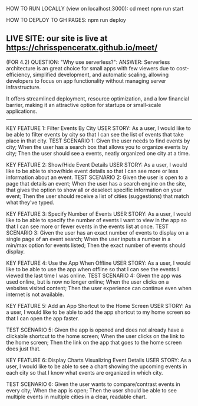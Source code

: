 HOW TO RUN LOCALLY (view on localhost:3000):
cd meet
npm run start

HOW TO DEPLOY TO GH PAGES:
npm run deploy

LIVE SITE:
our site is live at https://chrisspenceratx.github.io/meet/
------------

(FOR 4.2)
QUESTION: "Why use serverless?":
ANSWER: Serverless architecture is an great choice for small apps with few viewers due to cost-efficiency, simplified development, and automatic scaling, allowing developers to focus on app functionality without managing server infrastructure. 

It offers streamlined deployment, resource optimization, and a low financial barrier, making it an attractive option for startups or small-scale applications.


------------

KEY FEATURE 1: Filter Events By City
USER STORY: 
    As a user, I would like to be able to filter events by city so that I can see the list of events that take place in that city.
TEST SCENARIO 1:
    Given the user needs to find events by city;
    When the user has a search box that allows you to organize events by city;
    Then the user should see a events, neatly organized one city at a time.


KEY FEATURE 2: Show/Hide Event Details
USER STORY:
     As a user, I would like to be able to show/hide event details so that I can see more or less information about an event.
TEST SCENARIO 2:
    Given the user is open to a page that details an event;
    When the user has a search engine on the site, that gives the option to show all or deselect specific information on your event; 
    Then the user should receive a list of cities (suggestions) that match what they’ve typed.


KEY FEATURE 3: Specify Number of Events
USER STORY: 
    As a user, I would like to be able to specify the number of events I want to view in the app so that I can see more or fewer events in the events list at once.
TEST SCENARIO 3:
    Given the user has an exact number of events to display on a single page of an event search;
    When the user inputs a number in a min/max option for events listed;
    Then the exact number of events should display.


KEY FEATURE 4: Use the App When Offline
USER STORY: 
    As a user, I would like to be able to use the app when offline so that I can see the events I viewed the last time I was online.
TEST SCENARIO 4: 
    Given the app was used online, but is now no longer online;
    When the user clicks on a websites visited content;
    Then the user experience can continue even when internet is not available.



KEY FEATURE 5: Add an App Shortcut to the Home Screen
USER STORY: 
    As a user, I would like to be able to add the app shortcut to my home screen so that I can open the app faster.

TEST SCENARIO 5: 
    Given the app is opened and does not already have a clickable shortcut to the home screen;
    When the user clicks on the link to the home screen;
    Then the link on the app that goes to the home screen does just that.


KEY FEATURE 6: Display Charts Visualizing Event Details
USER STORY: 
    As a user, I would like to be able to see a chart showing the upcoming events in each city so that I know what events are organized in which city.

TEST SCENARIO 6:
    Given the user wants to compare/contrast events in every city; 
    When the app is open;
    Then the user should be able to see multiple events in multiple cities in a clear, readable chart.